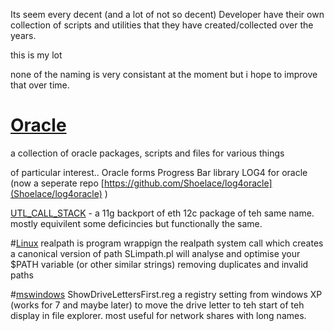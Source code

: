 Its seem every decent (and a lot of not so decent) Developer have their own collection of scripts and utilities that they have created/collected over the years.

this is my lot

none of the naming is very consistant at the moment but i hope to improve that over time.


# [Oracle](oracle)
a collection of oracle packages, scripts and files for various things

of particular interest..
Oracle forms Progress Bar library
LOG4 for oracle  (now a seperate repo [https://github.com/Shoelace/log4oracle](Shoelace/log4oracle) )

[UTL_CALL_STACK](oracle/plsql/UTL_CALL_STACK.pks)  - a 11g backport of eth 12c package of teh same name. mostly equivilent some deficincies but functionally the same.


#[Linux](linux)
realpath is program wrappign the realpath system call which creates a canonical version of path
SLimpath.pl will analyse and optimise your $PATH variable (or other similar strings) removing duplicates and invalid paths

#[mswindows](mswindows)
ShowDriveLettersFirst.reg  a registry setting from windows XP (works for 7 and maybe later) to move the drive letter to teh start of teh display in file explorer. most useful for network shares with long names.
